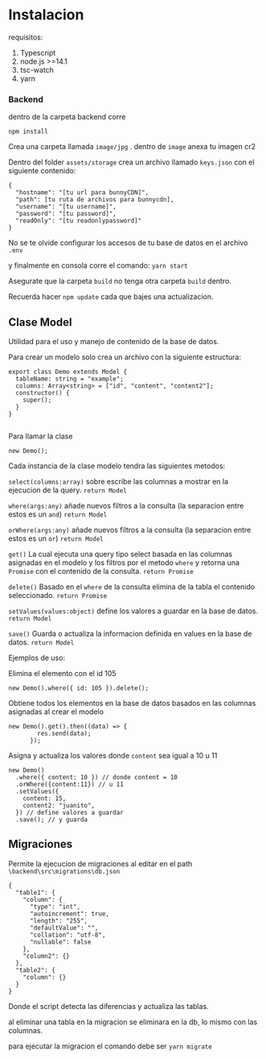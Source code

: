 # Instalacion

requisitos:

1. Typescript
1. node.js >=14.1
1. tsc-watch
1. yarn

### Backend

dentro de la carpeta backend corre

```
npm install

```

Crea una carpeta llamada `image/jpg` .
dentro de `image` anexa tu imagen cr2

Dentro del folder `assets/storage` crea un archivo llamado `keys.json`
con el siguiente contenido:

```
{
  "hostname": "[tu url para bunnyCDN]",
  "path": [tu ruta de archivos para bunnycdn],
  "username": "[tu username]",
  "password": "[tu password]",
  "readOnly": "[tu readonlypassword]"
}

```

No se te olvide configurar los accesos de tu base de datos en el archivo `.env`

y finalmente en consola corre el comando: `yarn start`

Asegurate que la carpeta `build` no tenga otra carpeta `build` dentro.

Recuerda hacer `npm update` cada que bajes una actualizacion.

## Clase Model

Utilidad para el uso y manejo de contenido de la base de datos.

Para crear un modelo solo crea un archivo con la siguiente estructura:

```
export class Demo extends Model {
  tableName: string = "example";
  columns: Array<string> = ["id", "content", "content2"];
  constructor() {
    super();
  }
}


```

Para llamar la clase

```
new Demo();
```

Cada instancia de la clase modelo tendra las siguientes metodos:

`select(columns:array)` sobre escribe las columnas a mostrar en la ejecucion de la query. `return Model`

`where(args:any)` añade nuevos filtros a la consulta (la separacion entre estos es un `and`) `return Model`

`orWhere(args:any)` añade nuevos filtros a la consulta (la separacion entre estos es un `or`) `return Model`

`get()` La cual ejecuta una query tipo select basada en las columnas asignadas en el modelo y los filtros por el metodo `where` y retorna una `Promise` con el contenido de la consulta. `return Promise`

`delete()` Basado en el `where` de la consulta elimina de la tabla el contenido seleccionado. `return Promise`

`setValues(values:object)` define los valores a guardar en la base de datos. `return Model`

`save()` Guarda o actualiza la informacion definida en values en la base de datos. `return Model`

Ejemplos de uso:

Elimina el elemento con el id 105

```
new Demo().where({ id: 105 }).delete();

```

Obtiene todos los elementos en la base de datos basados en las columnas asignadas al crear el modelo

```
new Demo().get().then((data) => {
        res.send(data);
      });
```

Asigna y actualiza los valores donde `content` sea igual a 10 u 11

```
new Demo()
  .where({ content: 10 }) // donde content = 10
  .orWhere({content:11}) // u 11
  .setValues({
    content: 15,
    content2: "juanito",
  }) // define valores a guardar
  .save(); // y guarda
```

## Migraciones

Permite la ejecucion de migraciones al editar en el path `\backend\src\migrations\db.json`

```
{
  "table1": {
    "column": {
      "type": "int",
      "autoincrement": true,
      "length": "255",
      "defaultValue": "",
      "collation": "utf-8",
      "nullable": false
    },
    "column2": {}
  },
  "table2": {
    "column": {}
  }
}
```

Donde el script detecta las diferencias y actualiza las tablas.

al eliminar una tabla en la migracion se eliminara en la db, lo mismo con las columnas.

para ejecutar la migracion el comando debe ser `yarn migrate`
